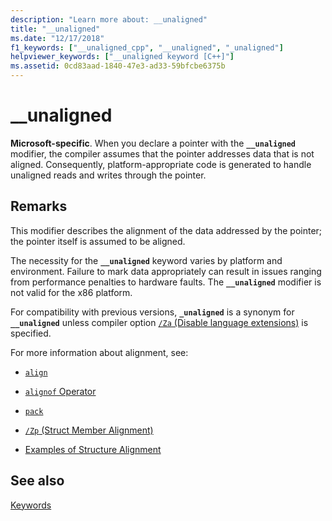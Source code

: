 ```yaml
---
description: "Learn more about: __unaligned"
title: "__unaligned"
ms.date: "12/17/2018" 
f1_keywords: ["__unaligned_cpp", "__unaligned", "_unaligned"]
helpviewer_keywords: ["__unaligned keyword [C++]"]
ms.assetid: 0cd83aad-1840-47e3-ad33-59bfcbe6375b
---
```

# __unaligned

**Microsoft-specific**. When you declare a pointer with the **`__unaligned`** modifier, the compiler assumes that the pointer addresses data that is not aligned. Consequently, platform-appropriate code is generated to handle unaligned reads and writes through the pointer.

## Remarks

This modifier describes the alignment of the data addressed by the pointer; the pointer itself is assumed to be aligned.

The necessity for the **`__unaligned`** keyword varies by platform and environment. Failure to mark data appropriately can result in issues ranging from performance penalties to hardware faults. The **`__unaligned`** modifier is not valid for the x86 platform.

For compatibility with previous versions, **`_unaligned`** is a synonym for **`__unaligned`** unless compiler option [`/Za` \(Disable language extensions)](../build/reference/za-ze-disable-language-extensions.md) is specified.

For more information about alignment, see:

- [`align`](../cpp/align-cpp.md)

- [`alignof` Operator](../cpp/alignof-operator.md)

- [`pack`](../preprocessor/pack.md)

- [`/Zp` (Struct Member Alignment)](../build/reference/zp-struct-member-alignment.md)

- [Examples of Structure Alignment](../build/x64-software-conventions.md#examples-of-structure-alignment)

## See also

[Keywords](../cpp/keywords-cpp.md)
